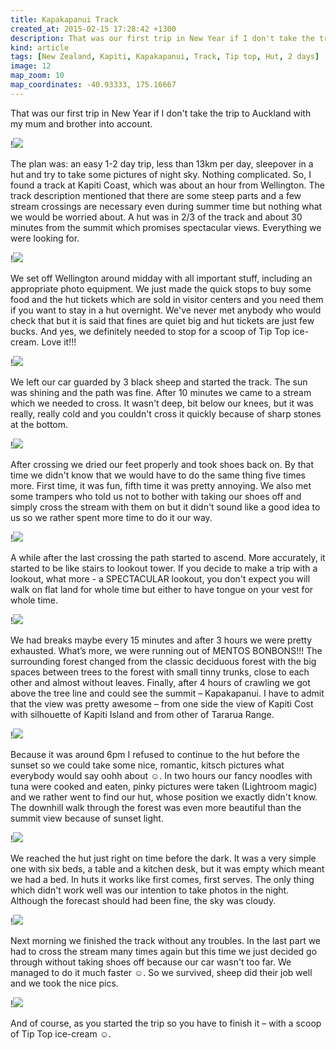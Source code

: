 ```yaml
---
title: Kapakapanui Track
created_at: 2015-02-15 17:28:42 +1300
description: That was our first trip in New Year if I don't take the trip to Auckland with my mum and brother into account.
kind: article
tags: [New Zealand, Kapiti, Kapakapanui, Track, Tip top, Hut, 2 days]
image: 12
map_zoom: 10
map_coordinates: -40.93333, 175.16667
---
```


That was our first trip in New Year if I don't take the trip to Auckland with my mum and brother into account.

!![](1)

The plan was: an easy 1-2 day trip, less than 13km per day, sleepover in a hut and try to take some pictures of night sky. Nothing complicated. So, I found a track at Kapiti Coast, which was about an hour from Wellington. The track description mentioned that there are some steep parts and a few stream crossings are necessary even during summer time but nothing what we would be worried about.  A hut was in 2/3 of the track and about 30 minutes from the summit which promises spectacular views. Everything we were looking for.

!![](11)

We set off Wellington around midday with all important stuff, including an appropriate photo equipment. We just made the quick stops to buy some food and the hut tickets which are sold in visitor centers and you need them if you want to stay in a hut overnight. We've never met anybody who would check that but it is said that fines are quiet big and hut tickets are just few bucks. And yes, we definitely needed to stop for a scoop of Tip Top ice-cream. Love it!!!

!![](13)

We left our car guarded by 3 black sheep and started the track. The sun was shining and the path was fine. After 10 minutes we came to a stream which we needed to cross. It wasn't deep, bit below our knees, but it was really, really cold and you couldn't cross it quickly because of sharp stones at the bottom.

!![](15)

After crossing we dried our feet properly and took shoes back on. By that time we didn't know that we would have to do the same thing five times more. First time, it was fun, fifth time it was pretty annoying. We also met some trampers who told us not to bother with taking our shoes off and simply cross the stream with them on but it didn't sound like a good idea to us so we rather spent more time to do it our way.

!![](10)

A while after the last crossing the path started to ascend. More accurately, it started to be like stairs to lookout tower. If you decide to make a trip with a lookout, what more - a SPECTACULAR lookout, you don't expect you will walk on flat land for whole time but either to have tongue on your vest for whole time.

!![](2)

We had breaks maybe every 15 minutes and after 3 hours we were pretty exhausted. What’s more, we were running out of MENTOS BONBONS!!! The surrounding forest changed from the classic deciduous forest with the big spaces between trees to the forest with small tinny trunks, close to each other and almost without leaves. Finally, after 4 hours of crawling we got above the tree line and could see the summit – Kapakapanui. I have to admit that the view was pretty awesome – from one side the view of Kapiti Cost with silhouette of Kapiti Island and from other of Tararua Range.

!![](17)

Because it was around 6pm I refused to continue to the hut before the sunset so we could take some nice, romantic, kitsch pictures what everybody would say oohh about ☺. In two hours our fancy noodles with tuna were cooked and eaten, pinky pictures were taken (Lightroom magic) and we rather went to find our hut, whose position we exactly didn't know. The downhill walk through the forest was even more beautiful than the summit view because of sunset light.

!![](18)

We reached the hut just right on time before the dark. It was a very simple one with six beds, a table and a kitchen desk, but it was empty which meant we had a bed. In huts it works like first comes, first serves. The only thing which didn't work well was our intention to take photos in the night. Although the forecast should had been fine, the sky was cloudy.

!![](20)

Next morning we finished the track without any troubles. In the last part we had to cross the stream many times again but this time we just decided go through without taking shoes off because our car wasn't too far. We managed to do it much faster ☺. So we survived, sheep did their job well and we took the nice pics.

!![](14)

And of course, as you started the trip so you have to finish it – with a scoop of Tip Top ice-cream ☺.
